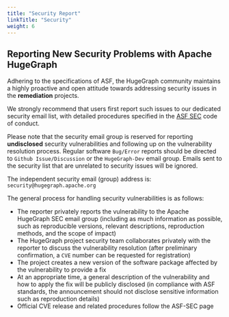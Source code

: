 ```yaml
---
title: "Security Report"
linkTitle: "Security"
weight: 6
---
```


## Reporting New Security Problems with Apache HugeGraph

Adhering to the specifications of ASF, the HugeGraph community maintains a highly proactive and open attitude towards addressing security issues in the **remediation** projects.

We strongly recommend that users first report such issues to our dedicated security email list, with detailed procedures specified in the [ASF SEC](https://www.apache.org/security/committers.html) code of conduct.

Please note that the security email group is reserved for reporting **undisclosed** security vulnerabilities and following up on the vulnerability resolution process. Regular software `Bug/Error` reports should be directed to `Github Issue/Discussion` or the `HugeGraph-Dev` email group. Emails sent to the security list that are unrelated to security issues will be ignored.

The independent security email (group) address is: `security@hugegraph.apache.org`

The general process for handling security vulnerabilities is as follows:

- The reporter privately reports the vulnerability to the Apache HugeGraph SEC email group (including as much information as possible, such as reproducible versions, relevant descriptions, reproduction methods, and the scope of impact)
- The HugeGraph project security team collaborates privately with the reporter to discuss the vulnerability resolution (after preliminary confirmation, a `CVE` number can be requested for registration)
- The project creates a new version of the software package affected by the vulnerability to provide a fix
- At an appropriate time, a general description of the vulnerability and how to apply the fix will be publicly disclosed (in compliance with ASF standards, the announcement should not disclose sensitive information such as reproduction details)
- Official CVE release and related procedures follow the ASF-SEC page